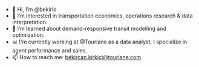 - 👋 Hi, I’m @bekirio
- 👀 I’m interested in transportation economics, operations research & data interpretation.
- 🌱 I’m learned about demand-responsive transit modelling and optimization.
- 📊 I'm currently working at @Tourlane as a data analyst, I specialize in agent performance and sales. 
- 📫 How to reach me: bekircan.kirkici@tourlane.com

<!---
bekirio/bekirio is a ✨ special ✨ repository because its `README.md` (this file) appears on your GitHub profile.
You can click the Preview link to take a look at your changes.
--->
